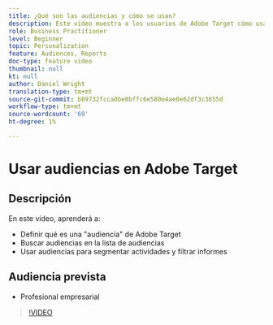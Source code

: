 ```yaml
---
title: ¿Qué son las audiencias y cómo se usan?
description: Este vídeo muestra a los usuarios de Adobe Target cómo usar audiencias para segmentar actividades y filtrar informes.
role: Business Practitioner
level: Beginner
topic: Personalization
feature: Audiences, Reports
doc-type: feature video
thumbnail: null
kt: null
author: Daniel Wright
translation-type: tm+mt
source-git-commit: b89732fcca0be8bffc6e580e4ae0e62df3c3655d
workflow-type: tm+mt
source-wordcount: '69'
ht-degree: 1%

---
```



# Usar audiencias en Adobe Target

## Descripción

En este vídeo, aprenderá a:

* Definir qué es una &quot;audiencia&quot; de Adobe Target
* Buscar audiencias en la lista de audiencias
* Usar audiencias para segmentar actividades y filtrar informes

## Audiencia prevista

* Profesional empresarial

>[!VIDEO](https://video.tv.adobe.com/v/17398/?quality=12)